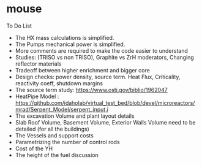 # mouse
To Do List 
- The HX mass calculations is simplified.
- The Pumps mechanical power is simplified.
- More comments are required to make the code easier to understand
- Studies: (TRISO vs non TRISO), Graphite vs ZrH moderators, Changing reflector materials
- Tradeoff between higher enrichment and bigger core
- Design checks:  power density, source term. Heat Flux, Criticality, reactivity coeff, shutdown margins
- The source term study: https://www.osti.gov/biblio/1962047
- HeatPipe Model : https://github.com/idaholab/virtual_test_bed/blob/devel/microreactors/mrad/Serpent_Model/serpent_input.i
- The excavation Volume and plant layout details
- Slab Roof Volume, Basement Volume, Exterior Walls Volume need to be detailed (for all the buildings)
- The Vessels and support costs
- Parametrizing the number of control rods
- Cost of the YH
- The height of the fuel discussion